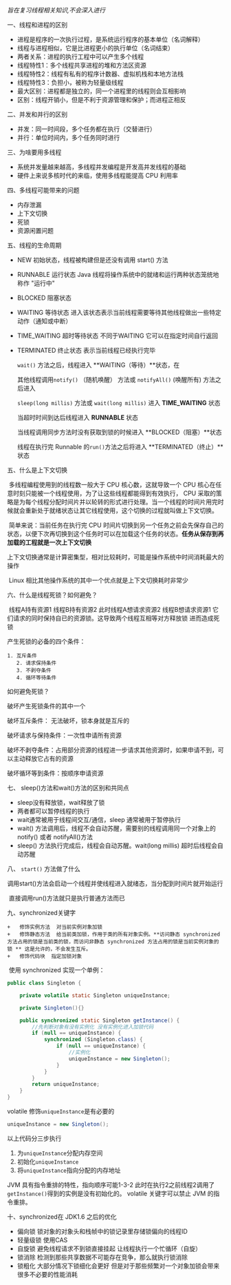 *旨在复习线程相关知识,不会深入进行*



一、线程和进程的区别

* 进程是程序的一次执行过程，是系统运行程序的基本单位（名词解释）
* 线程与进程相似，它是比进程更小的执行单位（名词结束）
* 两者关系：进程的执行工程中可以产生多个线程
* 线程特性1：多个线程共享进程的堆和方法区资源
* 线程特性2：线程有私有的程序计数器、虚拟机栈和本地方法栈
* 线程特性3：负担小，被称为轻量级线程
* 最大区别：进程都是独立的，同一个进程里的线程则会互相影响
* 区别：线程开销小，但是不利于资源管理和保护；而进程正相反

二、并发和并行的区别

* 并发：同一时间段，多个任务都在执行（交替进行）
* 并行：单位时间内，多个任务同时进行

三、为啥要用多线程

* 系统并发量越来越高，多线程并发编程是开发高并发线程的基础
* 硬件上来说多核时代的来临，使用多线程能提高 CPU 利用率

四、多线程可能带来的问题

+ 内存泄漏
+ 上下文切换
+ 死锁
+ 资源闲置问题

五、线程的生命周期

* NEW	初始状态，线程被构建但是还没有调用 start() 方法

* RUNNABLE    运行状态  Java 线程将操作系统中的就绪和运行两种状态笼统地称作 "运行中"

* BLOCKED     阻塞状态

* WAITING    等待状态  进入该状态表示当前线程需要等待其他线程做出一些特定动作（通知或中断）

* TIME_WAITING    超时等待状态  不同于WAITING 它可以在指定时间自行返回

* TERMINATED    终止状态  表示当前线程已经执行完毕

  `wait()` 方法之后，线程进入 **WAITING（等待）**状态，在

  其他线程调用`notify()` （随机唤醒） 方法或 `notifyAll()` (唤醒所有) 方法之后进入

  `sleep(long millis)` 方法或 `wait(long millis)` 进入 **TIME_WAITING** 状态

  当超时时间到达后线程进入 **RUNNABLE** 状态

  当线程调用同步方法时没有获取到锁的时候进入 **BLOCKED（阻塞）**状态

  线程在执行完 Runnable 的`run()`方法之后将进入 **TERMINATED（终止）**状态

五、什么是上下文切换

​	多线程编程使用到的线程数一般大于 CPU 核心数，这就导致一个 CPU 核心在任意时刻只能被一个线程使用，为了让这些线程都能得到有效执行， CPU 采取的策略是为每个线程分配时间片并以轮转的形式进行处理。当一个线程的时间片用完时候就会重新处于就绪状态让其它线程使用，这个切换的过程就叫做上下文切换。

​	简单来说：当前任务在执行完 CPU 时间片切换到另一个任务之前会先保存自己的状态，以便下次再切换到这个任务时可以在加载这个任务的状态。**任务从保存到再加载的工程就是一次上下文切换**

​	上下文切换通常是计算密集型，相对比较耗时，可能是操作系统中时间消耗最大的操作

​	Linux 相比其他操作系统的其中一个优点就是上下文切换耗时非常少



六、什么是线程死锁？如何避免？

​	线程A持有资源1 线程B持有资源2 此时线程A想请求资源2 线程B想请求资源1 它们请求的同时保持自已的资源锁。这导致两个线程互相等对方释放锁 进而造成死锁



产生死锁的必备的四个条件：

    1. 互斥条件
       2. 请求保持条件
       3. 不剥夺条件
       4. 循环等待条件

如何避免死锁？

破坏产生死锁条件的其中一个

破坏互斥条件： 无法破坏，锁本身就是互斥的

破坏请求与保持条件：一次性申请所有资源

破坏不剥夺条件：占用部分资源的线程进一步请求其他资源时，如果申请不到，可以主动释放它占有的资源

破坏循环等到条件：按顺序申请资源



七、 sleep()方法和wait()方法的区别和共同点

+ sleep没有释放锁，wait释放了锁
+ 两者都可以暂停线程的执行
+ wait通常被用于线程间交互/通信，sleep 通常被用于暂停执行
+ wait()	方法调用后，线程不会自动苏醒，需要别的线程调用同一个对象上的notify() 或者 notifyAll()方法
+ sleep() 方法执行完成后，线程会自动苏醒。wait(long millis) 超时后线程会自动苏醒



八、 `start()` 方法做了什么

​	调用start()方法会启动一个线程并使线程进入就绪态，当分配到时间片就开始运行

​	直接调用run()方法就只是执行普通方法而已



九、synchronized关键字

	+	修饰实例方法  对当前实例对象加锁
	+	修饰静态方法  给当前类加锁，作用于类的所有对象实例。**访问静态 synchronized 方法占用的锁是当前类的锁，而访问非静态 synchronized 方法占用的锁是当前实例对象的锁 ** 这是允许的，不会发生互斥。
	+	修饰代码块  指定加锁对象



​	使用 synchronized 实现一个单例：

```java
public class Singleton {

    private volatile static Singleton uniqueInstance;

    private Singleton(){}

    public synchronized static Singleton getInstance() {
        //先判断对象有没有实例化 没有实例化进入加锁代码
        if (null == uniqueInstance) {
            synchronized (Singleton.class) {
                if (null == uniqueInstance) {
                    //实例化
                    uniqueInstance = new Singleton();
                }
            }
        }
        return uniqueInstance;
    }
}
```

volatile 修饰`uniqueInstance`是有必要的

```java
uniqueInstance = new Singleton();
```

以上代码分三步执行

1. 为`uniqueInstance`分配内存空间
2. 初始化`uniqueInstance`
3. 将`uniqueInstance`指向分配的内存地址

JVM 具有指令重排的特性，指向顺序可能1-3-2 此时在执行2之前线程2调用了`getInstance()`得到的实例是没有初始化的。 volatile 关键字可以禁止 JVM 的指令重排。



十、synchronized在 JDK1.6 之后的优化

+ 偏向锁            锁对象的对象头和栈帧中的锁记录里存储锁偏向的线程ID
+ 轻量级锁        使用CAS
+ 自旋锁          避免线程请求不到锁直接挂起 让线程执行一个忙循环（自旋）
+ 锁消除          检测到那些共享数据不可能存在竞争，那么就执行锁消除
+ 锁粗化          大部分情况下锁细化会更好 但是对于那些频繁对一个对象加锁会带来很多不必要的性能消耗